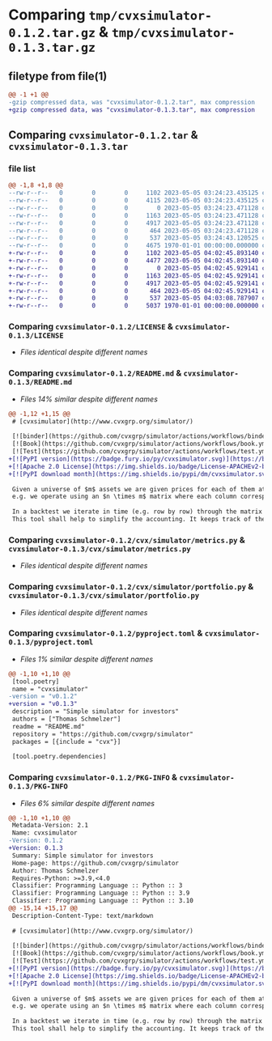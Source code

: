 # Comparing `tmp/cvxsimulator-0.1.2.tar.gz` & `tmp/cvxsimulator-0.1.3.tar.gz`

## filetype from file(1)

```diff
@@ -1 +1 @@
-gzip compressed data, was "cvxsimulator-0.1.2.tar", max compression
+gzip compressed data, was "cvxsimulator-0.1.3.tar", max compression
```

## Comparing `cvxsimulator-0.1.2.tar` & `cvxsimulator-0.1.3.tar`

### file list

```diff
@@ -1,8 +1,8 @@
--rw-r--r--   0        0        0     1102 2023-05-05 03:24:23.435125 cvxsimulator-0.1.2/LICENSE
--rw-r--r--   0        0        0     4115 2023-05-05 03:24:23.435125 cvxsimulator-0.1.2/README.md
--rw-r--r--   0        0        0        0 2023-05-05 03:24:23.471128 cvxsimulator-0.1.2/cvx/simulator/__init__.py
--rw-r--r--   0        0        0     1163 2023-05-05 03:24:23.471128 cvxsimulator-0.1.2/cvx/simulator/metrics.py
--rw-r--r--   0        0        0     4917 2023-05-05 03:24:23.471128 cvxsimulator-0.1.2/cvx/simulator/portfolio.py
--rw-r--r--   0        0        0      464 2023-05-05 03:24:23.471128 cvxsimulator-0.1.2/cvx/simulator/trading_costs.py
--rw-r--r--   0        0        0      537 2023-05-05 03:24:43.120525 cvxsimulator-0.1.2/pyproject.toml
--rw-r--r--   0        0        0     4675 1970-01-01 00:00:00.000000 cvxsimulator-0.1.2/PKG-INFO
+-rw-r--r--   0        0        0     1102 2023-05-05 04:02:45.893140 cvxsimulator-0.1.3/LICENSE
+-rw-r--r--   0        0        0     4477 2023-05-05 04:02:45.893140 cvxsimulator-0.1.3/README.md
+-rw-r--r--   0        0        0        0 2023-05-05 04:02:45.929141 cvxsimulator-0.1.3/cvx/simulator/__init__.py
+-rw-r--r--   0        0        0     1163 2023-05-05 04:02:45.929141 cvxsimulator-0.1.3/cvx/simulator/metrics.py
+-rw-r--r--   0        0        0     4917 2023-05-05 04:02:45.929141 cvxsimulator-0.1.3/cvx/simulator/portfolio.py
+-rw-r--r--   0        0        0      464 2023-05-05 04:02:45.929141 cvxsimulator-0.1.3/cvx/simulator/trading_costs.py
+-rw-r--r--   0        0        0      537 2023-05-05 04:03:08.787907 cvxsimulator-0.1.3/pyproject.toml
+-rw-r--r--   0        0        0     5037 1970-01-01 00:00:00.000000 cvxsimulator-0.1.3/PKG-INFO
```

### Comparing `cvxsimulator-0.1.2/LICENSE` & `cvxsimulator-0.1.3/LICENSE`

 * *Files identical despite different names*

### Comparing `cvxsimulator-0.1.2/README.md` & `cvxsimulator-0.1.3/README.md`

 * *Files 14% similar despite different names*

```diff
@@ -1,12 +1,15 @@
 # [cvxsimulator](http://www.cvxgrp.org/simulator/)
 
 [![binder](https://github.com/cvxgrp/simulator/actions/workflows/binder.yml/badge.svg)](https://github.com/cvxgrp/simulator/actions/workflows/binder.yml)
 [![Book](https://github.com/cvxgrp/simulator/actions/workflows/book.yml/badge.svg)](https://github.com/cvxgrp/simulator/actions/workflows/book.yml)
 [![Test](https://github.com/cvxgrp/simulator/actions/workflows/test.yml/badge.svg)](https://github.com/cvxgrp/simulator/actions/workflows/test.yml)
+[![PyPI version](https://badge.fury.io/py/cvxsimulator.svg)](https://badge.fury.io/py/cvxsimulator)
+[![Apache 2.0 License](https://img.shields.io/badge/License-APACHEv2-brightgreen.svg)](https://github.com/cvxgrp/simulator/blob/master/LICENSE)
+[![PyPI download month](https://img.shields.io/pypi/dm/cvxsimulator.svg)](https://pypi.python.org/pypi/cvxsimulator/)
 
 Given a universe of $m$ assets we are given prices for each of them at time $t_1, t_2, \ldots t_n$, 
 e.g. we operate using an $n \times m$ matrix where each column corresponds to a particular asset.
 
 In a backtest we iterate in time (e.g. row by row) through the matrix and allocate positions to all or some of the assets.
 This tool shall help to simplify the accounting. It keeps track of the available cash, the profits achieved, etc.
```

### Comparing `cvxsimulator-0.1.2/cvx/simulator/metrics.py` & `cvxsimulator-0.1.3/cvx/simulator/metrics.py`

 * *Files identical despite different names*

### Comparing `cvxsimulator-0.1.2/cvx/simulator/portfolio.py` & `cvxsimulator-0.1.3/cvx/simulator/portfolio.py`

 * *Files identical despite different names*

### Comparing `cvxsimulator-0.1.2/pyproject.toml` & `cvxsimulator-0.1.3/pyproject.toml`

 * *Files 1% similar despite different names*

```diff
@@ -1,10 +1,10 @@
 [tool.poetry]
 name = "cvxsimulator"
-version = "v0.1.2"
+version = "v0.1.3"
 description = "Simple simulator for investors"
 authors = ["Thomas Schmelzer"]
 readme = "README.md"
 repository = "https://github.com/cvxgrp/simulator"
 packages = [{include = "cvx"}]
 
 [tool.poetry.dependencies]
```

### Comparing `cvxsimulator-0.1.2/PKG-INFO` & `cvxsimulator-0.1.3/PKG-INFO`

 * *Files 6% similar despite different names*

```diff
@@ -1,10 +1,10 @@
 Metadata-Version: 2.1
 Name: cvxsimulator
-Version: 0.1.2
+Version: 0.1.3
 Summary: Simple simulator for investors
 Home-page: https://github.com/cvxgrp/simulator
 Author: Thomas Schmelzer
 Requires-Python: >=3.9,<4.0
 Classifier: Programming Language :: Python :: 3
 Classifier: Programming Language :: Python :: 3.9
 Classifier: Programming Language :: Python :: 3.10
@@ -15,14 +15,17 @@
 Description-Content-Type: text/markdown
 
 # [cvxsimulator](http://www.cvxgrp.org/simulator/)
 
 [![binder](https://github.com/cvxgrp/simulator/actions/workflows/binder.yml/badge.svg)](https://github.com/cvxgrp/simulator/actions/workflows/binder.yml)
 [![Book](https://github.com/cvxgrp/simulator/actions/workflows/book.yml/badge.svg)](https://github.com/cvxgrp/simulator/actions/workflows/book.yml)
 [![Test](https://github.com/cvxgrp/simulator/actions/workflows/test.yml/badge.svg)](https://github.com/cvxgrp/simulator/actions/workflows/test.yml)
+[![PyPI version](https://badge.fury.io/py/cvxsimulator.svg)](https://badge.fury.io/py/cvxsimulator)
+[![Apache 2.0 License](https://img.shields.io/badge/License-APACHEv2-brightgreen.svg)](https://github.com/cvxgrp/simulator/blob/master/LICENSE)
+[![PyPI download month](https://img.shields.io/pypi/dm/cvxsimulator.svg)](https://pypi.python.org/pypi/cvxsimulator/)
 
 Given a universe of $m$ assets we are given prices for each of them at time $t_1, t_2, \ldots t_n$, 
 e.g. we operate using an $n \times m$ matrix where each column corresponds to a particular asset.
 
 In a backtest we iterate in time (e.g. row by row) through the matrix and allocate positions to all or some of the assets.
 This tool shall help to simplify the accounting. It keeps track of the available cash, the profits achieved, etc.
```

